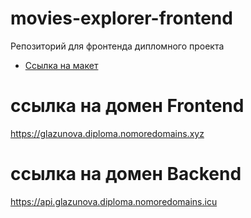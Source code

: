 # movies-explorer-frontend
Репозиторий для фронтенда дипломного проекта

* [Ссылка на макет](https://disk.yandex.ru/d/OiBa8MBXbw91Ag)

# ссылка на домен Frontend
https://glazunova.diploma.nomoredomains.xyz

# ссылка на домен Backend
https://api.glazunova.diploma.nomoredomains.icu

